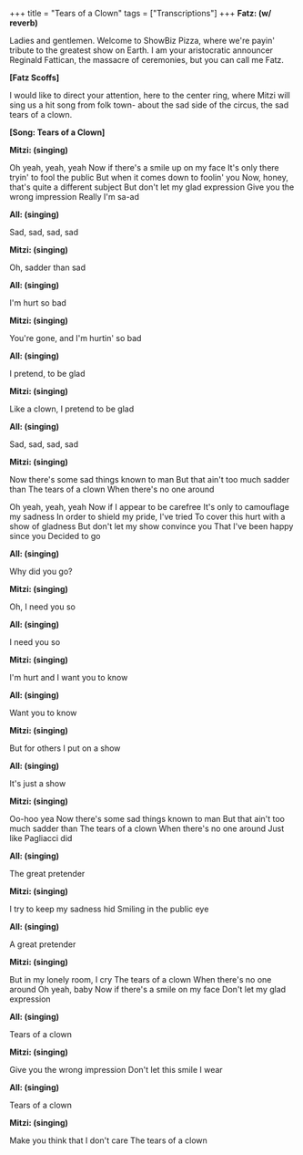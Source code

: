 +++
title = "Tears of a Clown"
tags = ["Transcriptions"]
+++
**Fatz: (w/ reverb)**

Ladies and gentlemen. Welcome to ShowBiz Pizza, where we're payin' tribute to the greatest show on Earth. I am your aristocratic announcer Reginald Fattican, the massacre of ceremonies, but you can call me Fatz.

**[Fatz Scoffs]**


I would like to direct your attention, here to the center ring, where Mitzi will sing us a hit song from folk town- about the sad side of the circus, the sad tears of a clown.

**[Song: Tears of a Clown]**


**Mitzi: (singing)**

Oh yeah, yeah, yeah
Now if there's a smile up on my face
It's only there tryin' to fool the public
But when it comes down to foolin' you
Now, honey, that's quite a different subject
But don't let my glad expression
Give you the wrong impression
Really I'm sa-ad

**All: (singing)**

Sad, sad, sad, sad

**Mitzi: (singing)**

Oh, sadder than sad

**All: (singing)**

I'm hurt so bad

**Mitzi: (singing)**

You're gone, and I'm hurtin' so bad

**All: (singing)**

I pretend, to be glad

**Mitzi: (singing)**

Like a clown, I pretend to be glad

**All: (singing)**

Sad, sad, sad, sad

**Mitzi: (singing)**

Now there's some sad things known to man
But that ain't too much sadder than
The tears of a clown
When there's no one around

Oh yeah, yeah, yeah
Now if I appear to be carefree
It's only to camouflage my sadness
In order to shield my pride, I've tried
To cover this hurt with a show of gladness
But don't let my show convince you
That I've been happy since you
Decided to go

**All: (singing)**

Why did you go?

**Mitzi: (singing)**

Oh, I need you so

**All: (singing)**

I need you so

**Mitzi: (singing)**

I'm hurt and I want you to know

**All: (singing)**

Want you to know

**Mitzi: (singing)**

But for others I put on a show

**All: (singing)**

It's just a show

**Mitzi: (singing)**

Oo-hoo yea
Now there's some sad things known to man
But that ain't too much sadder than
The tears of a clown
When there's no one around
Just like Pagliacci did

**All: (singing)**

The great pretender

**Mitzi: (singing)**

I try to keep my sadness hid
Smiling in the public eye

**All: (singing)**

A great pretender

**Mitzi: (singing)**

But in my lonely room, I cry
The tears of a clown
When there's no one around
Oh yeah, baby
Now if there's a smile on my face
Don't let my glad expression

**All: (singing)**

Tears of a clown

**Mitzi: (singing)**

Give you the wrong impression
Don't let this smile I wear

**All: (singing)**

Tears of a clown

**Mitzi: (singing)**

Make you think that I don't care
The tears of a clown
